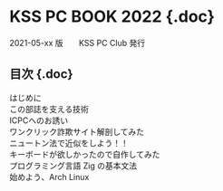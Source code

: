 <div class="front">

# KSS PC BOOK 2022 {.doc}

</div>
<div class="detail">
2021-05-xx 版　　KSS PC Club 発行
</div>

<nav id="toc" role="doc-toc">

# 目次 {.doc}

- [はじめに](foreword.html)
- [この部誌を支える技術](about-vivliostyle/index.html)
- [ICPCへのお誘い](icpc-invitation/index.html)
- [ワンクリック詐欺サイト解剖してみた](hnm2022/index.html)
- [ニュートン法で近似をしよう！！](newtons-method/index.html)
- [キーボードが欲しかったので自作してみた](keyboard/index.html)
- [プログラミング言語 Zig の基本文法](eno1220/index.html)
- [始めよう、Arch Linux](an_introduction_to_archlinux/index.html)

</nav>
